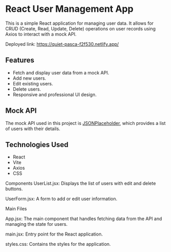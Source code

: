 # React User Management App

This is a simple React application for managing user data. It allows for CRUD (Create, Read, Update, Delete) operations on user records using Axios to interact with a mock API.

Deployed link: https://quiet-pasca-f2f530.netlify.app/

## Features

- Fetch and display user data from a mock API.
- Add new users.
- Edit existing users.
- Delete users.
- Responsive and professional UI design.

## Mock API

The mock API used in this project is [JSONPlaceholder](https://jsonplaceholder.typicode.com/users), which provides a list of users with their details.

## Technologies Used

- React
- Vite
- Axios
- CSS

Components
UserList.jsx: Displays the list of users with edit and delete buttons.

UserForm.jsx: A form to add or edit user information.

Main Files

App.jsx: The main component that handles fetching data from the API and managing the state for users.

main.jsx: Entry point for the React application.

styles.css: Contains the styles for the application.
